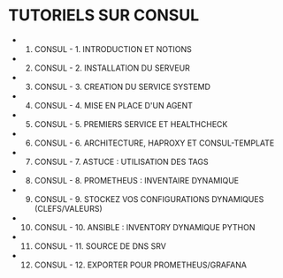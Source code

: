 # TUTORIELS SUR CONSUL

- 1. CONSUL - 1. INTRODUCTION ET NOTIONS
- 2. CONSUL - 2. INSTALLATION DU SERVEUR
- 3. CONSUL - 3. CREATION DU SERVICE SYSTEMD
- 4. CONSUL - 4. MISE EN PLACE D'UN AGENT
- 5. CONSUL - 5. PREMIERS SERVICE ET HEALTHCHECK
- 6. CONSUL - 6. ARCHITECTURE, HAPROXY ET CONSUL-TEMPLATE

- 7. CONSUL - 7. ASTUCE : UTILISATION DES TAGS
- 8. CONSUL - 8. PROMETHEUS : INVENTAIRE DYNAMIQUE
- 9. CONSUL - 9. STOCKEZ VOS CONFIGURATIONS DYNAMIQUES (CLEFS/VALEURS)
- 10. CONSUL - 10. ANSIBLE : INVENTORY DYNAMIQUE PYTHON
- 11. CONSUL - 11. SOURCE DE DNS SRV
- 12. CONSUL - 12. EXPORTER POUR PROMETHEUS/GRAFANA

